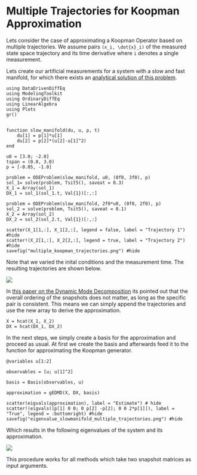# Multiple Trajectories for Koopman Approximation

Lets consider the case of approximating a Koopman Operator based on multiple trajectories. We assume pairs ``(x_i, \dot{x}_i)`` of the measured state space trajectory and its time derivative where ``i`` denotes a single measurement. 

Lets create our artificial measurements for a system with a slow and fast manifold, for which there exists an [analytical solution of this problem](https://arxiv.org/abs/1510.03007).


```@example multiple_koopman
using DataDrivenDiffEq
using ModelingToolkit
using OrdinaryDiffEq
using LinearAlgebra
using Plots
gr()


function slow_manifold(du, u, p, t)
    du[1] = p[1]*u[1]
    du[2] = p[2]*(u[2]-u[1]^2)
end
  
u0 = [3.0; -2.0]
tspan = (0.0, 3.0)
p = [-0.05, -1.0]

problem = ODEProblem(slow_manifold, u0, (0f0, 3f0), p)
sol_1= solve(problem, Tsit5(), saveat = 0.3)
X_1 = Array(sol_1)
DX_1 = sol_1(sol_1.t, Val{1})[:,:]

problem = ODEProblem(slow_manifold, 2f0*u0, (0f0, 2f0), p)
sol_2 = solve(problem, Tsit5(), saveat = 0.1)
X_2 = Array(sol_2)
DX_2 = sol_2(sol_2.t, Val{1})[:,:]

scatter(X_1[1,:], X_1[2,:], legend = false, label = "Trajectory 1") #hide
scatter!(X_2[1,:], X_2[2,:], legend = true, label = "Trajectory 2") #hide
savefig("multiple_koopman_trajectories.png") #hide
```

Note that we varied the inital conditions and the measurement time. The resulting trajectories are shown below.

![](multiple_koopman_trajectories.png)

In [this paper on the Dynamic Mode Decomposition](https://arxiv.org/pdf/1312.0041.pdf) its pointed out that the overall ordering of the snapshots does not matter, as long as the specific pair is consistent. This means we can simply append the trajectories and use the new array to derive the approximation.

```@example multiple_koopman
X = hcat(X_1, X_2)
DX = hcat(DX_1, DX_2)
```

In the next steps, we simply create a basis for the approximation and proceed as usual. At first we create the basis and afterwards feed it to the function for approximating the Koopman generator.

```@example multiple_koopman
@variables u[1:2]

observables = [u; u[1]^2]

basis = Basis(observables, u)

approximation = gEDMD(X, DX, basis)

scatter(eigvals(approximation), label = "Estimate") # hide
scatter!(eigvals([p[1] 0 0; 0 p[2] -p[2]; 0 0 2*p[1]]), label = "True", legend = :bottomright) #hide
savefig("eigenvalue_slowmanifold_multiple_trajectories.png") #hide
```

Which results in the following eigenvalues of the system and its approximation.

![](eigenvalue_slowmanifold_multiple_trajectories.png)

This procedure works for all methods which take two snapshot matrices as input arguments. 